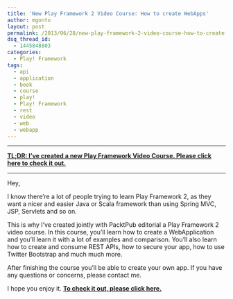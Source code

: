 ```yaml
---
title: 'New Play Framework 2 Video Course: How to create WebApps'
author: mgonto
layout: post
permalink: /2013/06/28/new-play-framework-2-video-course-how-to-create-webapps/
dsq_thread_id:
  - 1445848803
categories:
  - Play! Framework
tags:
  - api
  - application
  - book
  - course
  - play!
  - Play! Framework
  - rest
  - video
  - web
  - webapp
---
```

-----------
**[TL;DR: I&#8217;ve created a new Play Framework Video Course. Please click here to check it out.][1]**

----------------

Hey,

I know there&#8217;re a lot of people trying to learn Play Framework 2, as they want a nicer and easier Java or Scala framework than using Spring MVC, JSP, Servlets and so on.

This is why I&#8217;ve created jointly with PacktPub editorial a Play Framework 2 video course. In this course, you&#8217;ll learn how to create a WebApplication and you&#8217;ll learn it with a lot of examples and comparison. You&#8217;ll also learn how to create and consume REST APIs, how to secure your app, how to use Twitter Bootstrap and much much more.

After finishing the course you&#8217;ll be able to create your own app. If you have any questions or concerns, please contact me.

I hope you enjoy it. **[To check it out, please click here.][1]**

 [1]: https://www.packtpub.com/play-framework-for-web-application-development/video
